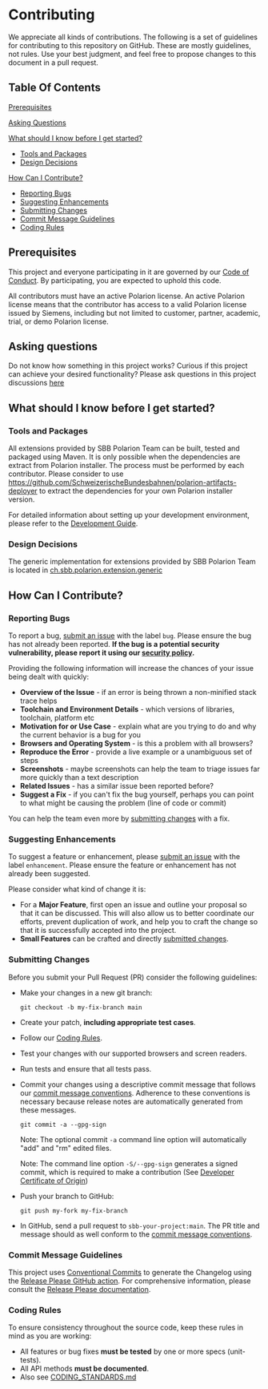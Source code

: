# Contributing
We appreciate all kinds of contributions. The following is a set of guidelines for contributing to this repository on GitHub.
These are mostly guidelines, not rules. Use your best judgment, and feel free to propose changes to this document in a pull request.

## Table Of Contents
[Prerequisites](#prerequisites)

[Asking Questions](#asking-questions)

[What should I know before I get started?](#what-should-i-know-before-i-get-started)
* [Tools and Packages](#tools-and-packages)
* [Design Decisions](#design-decisions)

[How Can I Contribute?](#how-can-i-contribute)
* [Reporting Bugs](#reporting-bugs)
* [Suggesting Enhancements](#suggesting-enhancements)
* [Submitting Changes](#submitting-changes)
* [Commit Message Guidelines](#commit-message-guidelines)
* [Coding Rules](#coding-rules)

## <a id="prerequisites"></a>Prerequisites
This project and everyone participating in it are governed by our [Code of Conduct](https://github.com/SchweizerischeBundesbahnen/.github/blob/main/CODE_OF_CONDUCT.md). By participating, you are expected to uphold this code.

All contributors must have an active Polarion license. An active Polarion license means that the contributor has access to a valid Polarion license issued by Siemens, including but not limited to customer, partner, academic, trial, or demo Polarion license.

## <a id="asking-questions"></a>Asking questions
Do not know how something in this project works? Curious if this project can achieve your desired functionality? Please ask questions in this project discussions [here](../../discussions)

## <a id="what-should-i-know-before-i-get-started"></a>What should I know before I get started?

### <a id="tools-and-packages"></a>Tools and Packages
All extensions provided by SBB Polarion Team can be built, tested and packaged using Maven.
It is only possible when the dependencies are extract from Polarion installer. The process must be performed by each contributor. Please consider to use https://github.com/SchweizerischeBundesbahnen/polarion-artifacts-deployer to extract the dependencies for your own Polarion installer version.

For detailed information about setting up your development environment, please refer to the [Development Guide](./DEVELOPMENT.md).

### <a id="design-decisions"></a>Design Decisions
The generic implementation for extensions provided by SBB Polarion Team is located in [ch.sbb.polarion.extension.generic](https://github.com/SchweizerischeBundesbahnen/ch.sbb.polarion.extension.generic)

## <a id="how-can-i-contribute"></a>How Can I Contribute?

### <a id="reporting-bugs"></a>Reporting Bugs
To report a bug, [submit an issue](../../issues/new) with the label `bug`. Please ensure the bug has not already been reported. **If the bug is a potential security vulnerability, please report it using our [security policy](https://github.com/SchweizerischeBundesbahnen/.github/blob/main/SECURITY.md).**

Providing the following information will increase the chances of your issue being dealt with quickly:

* **Overview of the Issue** - if an error is being thrown a non-minified stack trace helps
* **Toolchain and Environment Details** - which versions of libraries, toolchain, platform etc
* **Motivation for or Use Case** - explain what are you trying to do and why the current behavior is a bug for you
* **Browsers and Operating System** - is this a problem with all browsers?
* **Reproduce the Error** - provide a live example or a unambiguous set of steps
* **Screenshots** - maybe screenshots can help the team to triage issues far more quickly than a text description
* **Related Issues** - has a similar issue been reported before?
* **Suggest a Fix** - if you can't fix the bug yourself, perhaps you can point to what might be causing the problem (line of code or commit)

You can help the team even more by [submitting changes](#submitting-changes) with a fix.

### <a id="suggesting-enhancements"></a>Suggesting Enhancements
To suggest a feature or enhancement, please [submit an issue](../../issues/new) with the label `enhancement`. Please ensure the feature or enhancement has not already been suggested.

Please consider what kind of change it is:

* For a **Major Feature**, first open an issue and outline your proposal so that it can be discussed. This will also allow us to better coordinate our efforts, prevent duplication of work, and help you to craft the change so that it is successfully accepted into the project.
* **Small Features** can be crafted and directly [submitted changes](#submitting-changes).

### <a id="submit-changes"></a>Submitting Changes
Before you submit your Pull Request (PR) consider the following guidelines:

* Make your changes in a new git branch:

     ```shell
     git checkout -b my-fix-branch main
     ```

* Create your patch, **including appropriate test cases**.
* Follow our [Coding Rules](#coding-rules).
* Test your changes with our supported browsers and screen readers.
* Run tests and ensure that all tests pass.
* Commit your changes using a descriptive commit message that follows our
  [commit message conventions](#commit-message-guidelines). Adherence to these conventions
  is necessary because release notes are automatically generated from these messages.

     ```shell
     git commit -a --gpg-sign
     ```
  Note: The optional commit `-a` command line option will automatically "add" and "rm" edited files.

  Note: The command line option `-S/--gpg-sign` generates a signed commit, which is required to make a contribution (See [Developer Certificate of Origin](./LICENSES/DCO.txt))

* Push your branch to GitHub:

    ```shell
    git push my-fork my-fix-branch
    ```

* In GitHub, send a pull request to `sbb-your-project:main`.
  The PR title and message should as well conform to the [commit message conventions](#commit-message-guidelines).

### <a id="commit-message-guidelines"></a>Commit Message Guidelines
This project uses [Conventional Commits](https://www.conventionalcommits.org/) to generate the Changelog using the [Release Please GitHub action](.github/workflows/release-please.yml).
For comprehensive information, please consult the [Release Please documentation](https://github.com/googleapis/release-please).

### <a id="coding-rules"></a>Coding Rules
To ensure consistency throughout the source code, keep these rules in mind as you are working:

* All features or bug fixes **must be tested** by one or more specs (unit-tests).
* All API methods **must be documented**.
* Also see [CODING_STANDARDS.md](./CODING_STANDARDS.md)
